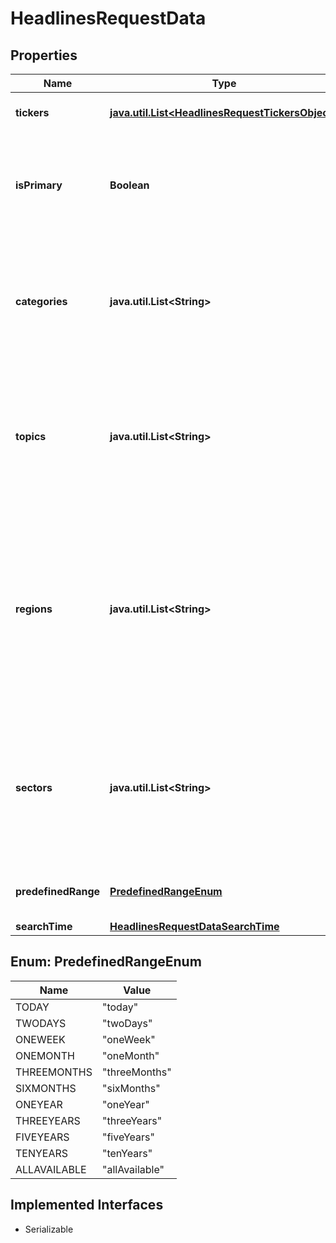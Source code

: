 

# HeadlinesRequestData


## Properties

Name | Type | Description | Notes
------------ | ------------- | ------------- | -------------
**tickers** | [**java.util.List&lt;HeadlinesRequestTickersObject&gt;**](HeadlinesRequestTickersObject.md) | List of tickers to filter the headlines. Each ticker is an object. |  [optional]
**isPrimary** | **Boolean** | If true, then only stories with the provided ticker as a primary symbol will be returned. Otherwise, all stories with the ticker as a primary symbol or related symbol will be returned  |  [optional]
**categories** | **java.util.List&lt;String&gt;** | A list of categories used to filter the headlines. Categories are define the nature or topic of the headlines, such as \&quot;Earnings\&quot;. Use the &#x60;/filters/categories&#x60; endpoint to get the list of available categories. |  [optional]
**topics** | **java.util.List&lt;String&gt;** | A list of topics used to filter the headlines. Topics represent specific subjects or themes associated with the headlines, such as \&quot;Market Summaries\&quot;. Use the &#x60;/filters/topics&#x60; endpoint to get the list of available topics. |  [optional]
**regions** | **java.util.List&lt;String&gt;** | A list of regions used to filter the headlines. Regions specify the geographical location or market to which the headlines are relevant, for example, \&quot;North America\&quot;. Use the &#x60;/filters/regions&#x60; endpoint to get the list of available regions.  **Note:** Filtering is possible only for top-level regions, not individual countries. |  [optional]
**sectors** | **java.util.List&lt;String&gt;** | A list of sectors used to filter the headlines. Sectors are segments or divisions of the economy or market provided by StreetAccount, such as \&quot;Financial\&quot;. Use the &#x60;/filters/sectors&#x60;endpoint to get the list of available sectors. |  [optional]
**predefinedRange** | [**PredefinedRangeEnum**](#PredefinedRangeEnum) | see list of valid date ranges. Date range is mutually exclusive to start/end time |  [optional]
**searchTime** | [**HeadlinesRequestDataSearchTime**](HeadlinesRequestDataSearchTime.md) |  |  [optional]



## Enum: PredefinedRangeEnum

Name | Value
---- | -----
TODAY | &quot;today&quot;
TWODAYS | &quot;twoDays&quot;
ONEWEEK | &quot;oneWeek&quot;
ONEMONTH | &quot;oneMonth&quot;
THREEMONTHS | &quot;threeMonths&quot;
SIXMONTHS | &quot;sixMonths&quot;
ONEYEAR | &quot;oneYear&quot;
THREEYEARS | &quot;threeYears&quot;
FIVEYEARS | &quot;fiveYears&quot;
TENYEARS | &quot;tenYears&quot;
ALLAVAILABLE | &quot;allAvailable&quot;


## Implemented Interfaces

* Serializable



